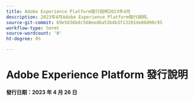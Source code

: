 ```yaml
---
title: Adobe Experience Platform發行說明2023年4月
description: 2023年4月Adobe Experience Platform發行說明。
source-git-commit: 69e5636bdc568eed6a53b4b3f13201de06090c95
workflow-type: tm+mt
source-wordcount: '0'
ht-degree: 0%

---
```


# Adobe Experience Platform 發行說明

**發行日期：2023 年 4 月 26 日**